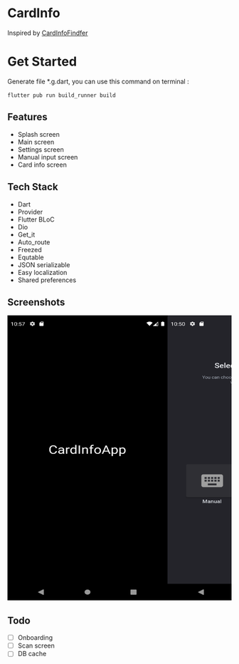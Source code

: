 # CardInfo

Inspired by [CardInfoFindfer](https://github.com/KryptKode/CardInfoFinder)

# Get Started
Generate file *.g.dart, you can use this command on terminal :

```
flutter pub run build_runner build
```

## Features
- Splash screen
- Main screen
- Settings screen
- Manual input screen
- Card info screen

## Tech Stack
- Dart
- Provider
- Flutter BLoC
- Dio
- Get_it
- Auto_route
- Freezed
- Equtable
- JSON serializable
- Easy localization
- Shared preferences

## Screenshots
<pre>
<img src="/screenshots/Screenshot_1642615079.png" alt="ss-movie-home" width="360" height="640" /><img src="/screenshots/Screenshot_1642614630.png" alt="ss-movie-list" width="360" height="640" /><img src="/screenshots/Screenshot_1642615212.png" alt="ss-new-movie-detail" width="360" height="640" /><img src="/screenshots/Screenshot_1642614638.png" alt="ss-movie-detail" width="360" height="640" /><img src="/screenshots/Screenshot_1642614909.png" alt="ss-movie-list" width="360" height="640" />
</pre>

## Todo
* [ ] Onboarding
* [ ] Scan screen
* [ ] DB cache
